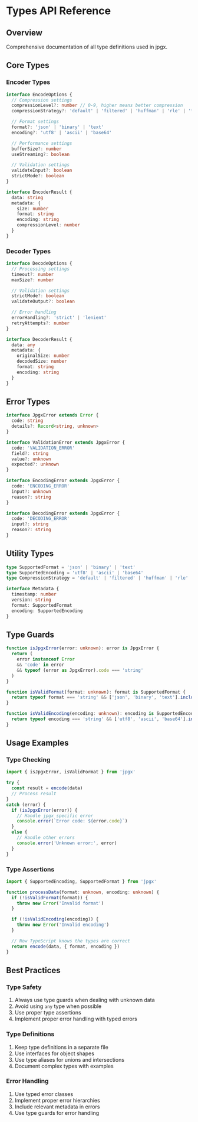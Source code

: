 # Types API Reference

## Overview

Comprehensive documentation of all type definitions used in jpgx.

## Core Types

### Encoder Types

```typescript
interface EncodeOptions {
  // Compression settings
  compressionLevel?: number // 0-9, higher means better compression
  compressionStrategy?: 'default' | 'filtered' | 'huffman' | 'rle' | 'fixed'

  // Format settings
  format?: 'json' | 'binary' | 'text'
  encoding?: 'utf8' | 'ascii' | 'base64'

  // Performance settings
  bufferSize?: number
  useStreaming?: boolean

  // Validation settings
  validateInput?: boolean
  strictMode?: boolean
}

interface EncoderResult {
  data: string
  metadata: {
    size: number
    format: string
    encoding: string
    compressionLevel: number
  }
}
```

### Decoder Types

```typescript
interface DecodeOptions {
  // Processing settings
  timeout?: number
  maxSize?: number

  // Validation settings
  strictMode?: boolean
  validateOutput?: boolean

  // Error handling
  errorHandling?: 'strict' | 'lenient'
  retryAttempts?: number
}

interface DecoderResult {
  data: any
  metadata: {
    originalSize: number
    decodedSize: number
    format: string
    encoding: string
  }
}
```

## Error Types

```typescript
interface JpgxError extends Error {
  code: string
  details?: Record<string, unknown>
}

interface ValidationError extends JpgxError {
  code: 'VALIDATION_ERROR'
  field?: string
  value?: unknown
  expected?: unknown
}

interface EncodingError extends JpgxError {
  code: 'ENCODING_ERROR'
  input?: unknown
  reason?: string
}

interface DecodingError extends JpgxError {
  code: 'DECODING_ERROR'
  input?: string
  reason?: string
}
```

## Utility Types

```typescript
type SupportedFormat = 'json' | 'binary' | 'text'
type SupportedEncoding = 'utf8' | 'ascii' | 'base64'
type CompressionStrategy = 'default' | 'filtered' | 'huffman' | 'rle' | 'fixed'

interface Metadata {
  timestamp: number
  version: string
  format: SupportedFormat
  encoding: SupportedEncoding
}
```

## Type Guards

```typescript
function isJpgxError(error: unknown): error is JpgxError {
  return (
    error instanceof Error
    && 'code' in error
    && typeof (error as JpgxError).code === 'string'
  )
}

function isValidFormat(format: unknown): format is SupportedFormat {
  return typeof format === 'string' && ['json', 'binary', 'text'].includes(format)
}

function isValidEncoding(encoding: unknown): encoding is SupportedEncoding {
  return typeof encoding === 'string' && ['utf8', 'ascii', 'base64'].includes(encoding)
}
```

## Usage Examples

### Type Checking

```typescript
import { isJpgxError, isValidFormat } from 'jpgx'

try {
  const result = encode(data)
  // Process result
}
catch (error) {
  if (isJpgxError(error)) {
    // Handle jpgx specific error
    console.error(`Error code: ${error.code}`)
  }
  else {
    // Handle other errors
    console.error('Unknown error:', error)
  }
}
```

### Type Assertions

```typescript
import { SupportedEncoding, SupportedFormat } from 'jpgx'

function processData(format: unknown, encoding: unknown) {
  if (!isValidFormat(format)) {
    throw new Error('Invalid format')
  }

  if (!isValidEncoding(encoding)) {
    throw new Error('Invalid encoding')
  }

  // Now TypeScript knows the types are correct
  return encode(data, { format, encoding })
}
```

## Best Practices

### Type Safety

1. Always use type guards when dealing with unknown data
2. Avoid using `any` type when possible
3. Use proper type assertions
4. Implement proper error handling with typed errors

### Type Definitions

1. Keep type definitions in a separate file
2. Use interfaces for object shapes
3. Use type aliases for unions and intersections
4. Document complex types with examples

### Error Handling

1. Use typed error classes
2. Implement proper error hierarchies
3. Include relevant metadata in errors
4. Use type guards for error handling
